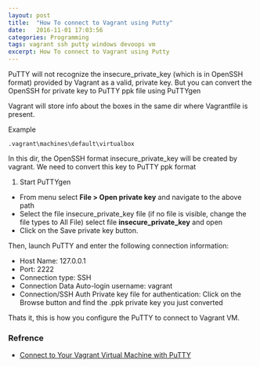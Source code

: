 ```yaml
---
layout: post
title:  "How To connect to Vagrant using Putty"
date:   2016-11-01 17:03:56
categories: Programming
tags: vagrant ssh putty windows devoops vm
excerpt: How To connect to Vagrant using Putty
---
```


PuTTY will not recognize the insecure_private_key (which is in OpenSSH format) provided by Vagrant as a valid, private key. But you can convert the OpenSSH for private key to PuTTY ppk file using  PuTTYgen

Vagrant will store info about the boxes in the same dir where Vagrantfile is present.

Example

```
.vagrant\machines\default\virtualbox
```

In this dir, the OpenSSH format insecure_private_key will be created by vagrant. We need to convert this key to PuTTY ppk format

1. Start PuTTYgen
* From menu select **File > Open private key** and navigate to the above path
* Select the file insecure_private_key file (if no file is visible, change the file types to All File) select file **insecure_private_key** and open
* Click on the Save private key button.

Then, launch PuTTY and enter the following connection information:

* Host Name:	127.0.0.1
* Port:	2222
* Connection type:	SSH
* Connection	Data	Auto-login username:	vagrant
* Connection/SSH	Auth	Private key file for authentication:	Click on the Browse button and find the .ppk private key you just converted

Thats it, this is how you configure the PuTTY to connect to Vagrant VM.

### Refrence

* [Connect to Your Vagrant Virtual Machine with PuTTY](https://github.com/Varying-Vagrant-Vagrants/VVV/wiki/Connect-to-Your-Vagrant-Virtual-Machine-with-PuTTY)
